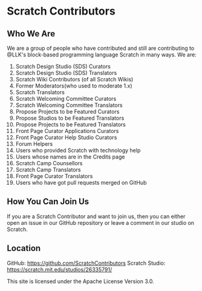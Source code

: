 # Scratch Contributors

## Who We Are
We are a group of people who have contributed and still are contributing to @LLK's block-based programming language Scratch in many ways.
We are:
1) Scratch Design Studio (SDS) Curators
2) Scratch Design Studio (SDS) Translators
3) Scratch Wiki Contributors (of all Scratch Wikis)
4) Former Moderators(who used to moderate 1.x)
5) Scratch Translators
6) Scratch Welcoming Committee Curators
7) Scratch Welcoming Committee Translators
8) Propose Projects to be Featured Curators
9) Propose Studios to be Featured Translators
10) Propose Projects to be Featured Translators
11) Front Page Curator Applications Curators
12) Front Page Curator Help Studio Curators
13) Forum Helpers
14) Users who provided Scratch with technology help
15) Users whose names are in the Credits page
16) Scratch Camp Counsellors
17) Scratch Camp Translators
18) Front Page Curator Translators
19) Users who have got pull requests merged on GitHub

## How You Can Join Us
If you are a Scratch Contributor and want to join us, then you can either open an issue in our GitHub repository or leave a comment in our studio on Scratch.


## Location
GitHub: https://github.com/ScratchContributors                                                                                        Scratch Studio: https://scratch.mit.edu/studios/26335791/

This site is licensed under the Apache License Version 3.0.
